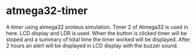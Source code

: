 # atmega32-timer
A timer using atmega32 proteus simulation.
Timer 2 of Atmega32 is used in here.
LCD display and LDR is used.
When the button is clicked timer will be stoped and a summary of total time the timer worked will be displayed.
After 2 hours an alert will be displayed in LCD display with the buzzer sound.
